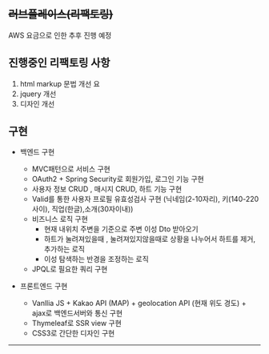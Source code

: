 ## ~~러브플레이스(리팩토링)~~
AWS 요금으로 인한 추후 진행 예정

## 진행중인 리팩토링 사항
1. html markup 문법 개선 요
2. jquery 개선
3. 디자인 개선

## 구현 

* 백엔드 구현

    * MVC패턴으로 서비스 구현 
    * OAuth2 + Spring Security로 회원가입, 로그인 기능 구현
    * 사용자 정보 CRUD , 매시지 CRUD, 하트 기능 구현
    * Valid를 통한 사용자 프로필 유효성검사 구현 (닉네임(2-10자리), 키(140-220사이), 직업(한글),소개(30자이내))
    * 비즈니스 로직 구현
      * 현재 내위치 주변을 기준으로 주변 이성 Dto 받아오기
      * 하트가 눌려져있을때 , 눌려져있지않을때로 상황을 나누어서 하트를 제거, 추가하는 로직
      * 이성 탐색하는 반경을 조정하는 로직
    * JPQL로 필요한 쿼리 구현
    
* 프론트엔드 구현

    * Vanllia JS + Kakao API (MAP) + geolocation API (현재 위도 경도) + ajax로 백엔드서버와 통신 구현 
    * Thymeleaf로 SSR view 구현 
    * CSS3로 간단한 디자인 구현

------------
